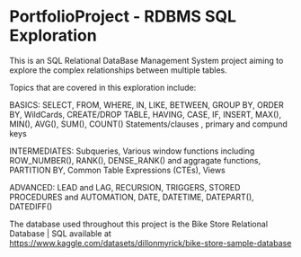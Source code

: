 # PortfolioProject - RDBMS SQL Exploration

This is an SQL Relational DataBase Management System project aiming to explore the complex relationships between multiple tables.

Topics that are covered in this exploration include:

BASICS: SELECT, FROM, WHERE, IN, LIKE, BETWEEN, GROUP BY, ORDER BY, WildCards, CREATE/DROP TABLE, HAVING, CASE, IF, INSERT, MAX(), MIN(), AVG(), SUM(), COUNT() Statements/clauses , primary and compund keys

INTERMEDIATES: Subqueries, Various window functions including ROW_NUMBER(), RANK(), DENSE_RANK() and aggragate functions, PARTITION BY, Common Table Expressions (CTEs), Views

ADVANCED: LEAD and LAG, RECURSION, TRIGGERS, STORED PROCEDURES and AUTOMATION, DATE, DATETIME, DATEPART(), DATEDIFF()

The database used throughout this project is the Bike Store Relational Database | SQL available at https://www.kaggle.com/datasets/dillonmyrick/bike-store-sample-database
